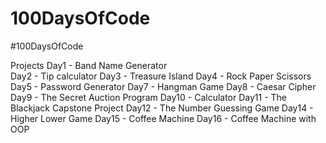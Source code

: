 # 100DaysOfCode
#100DaysOfCode

Projects
Day1  - Band Name Generator<br/>
Day2  - Tip calculator
Day3  - Treasure Island
Day4  - Rock Paper Scissors
Day5  - Password Generator 
Day7  - Hangman Game
Day8  - Caesar Cipher
Day9  - The Secret Auction Program
Day10 - Calculator
Day11 - The Blackjack Capstone Project
Day12 - The Number Guessing Game
Day14 - Higher Lower Game
Day15 - Coffee Machine
Day16 - Coffee Machine with OOP
